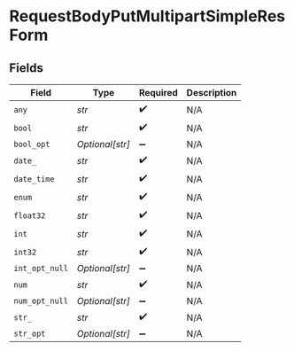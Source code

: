 # RequestBodyPutMultipartSimpleResForm


## Fields

| Field              | Type               | Required           | Description        |
| ------------------ | ------------------ | ------------------ | ------------------ |
| `any`              | *str*              | :heavy_check_mark: | N/A                |
| `bool`             | *str*              | :heavy_check_mark: | N/A                |
| `bool_opt`         | *Optional[str]*    | :heavy_minus_sign: | N/A                |
| `date_`            | *str*              | :heavy_check_mark: | N/A                |
| `date_time`        | *str*              | :heavy_check_mark: | N/A                |
| `enum`             | *str*              | :heavy_check_mark: | N/A                |
| `float32`          | *str*              | :heavy_check_mark: | N/A                |
| `int`              | *str*              | :heavy_check_mark: | N/A                |
| `int32`            | *str*              | :heavy_check_mark: | N/A                |
| `int_opt_null`     | *Optional[str]*    | :heavy_minus_sign: | N/A                |
| `num`              | *str*              | :heavy_check_mark: | N/A                |
| `num_opt_null`     | *Optional[str]*    | :heavy_minus_sign: | N/A                |
| `str_`             | *str*              | :heavy_check_mark: | N/A                |
| `str_opt`          | *Optional[str]*    | :heavy_minus_sign: | N/A                |